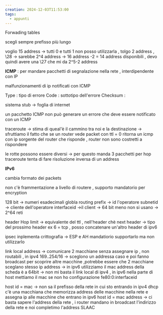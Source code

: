 ```yaml
---
creation: 2024-12-03T11:53:00
tags:
  - appunti
---
```

Forwading tables

scegli sempre prefisso più lungo

voglio 15 address -> tutti 0 e tutti 1 non posso utilizzarla , tolgo 2 address , \28 -> sarebbe 2^4 address -> 16 address -2 = 14 address disponibili , devo quindi avere una \27 che mi da 2^5-2 address

**ICMP** : per mandare pacchetti di segnalazione nella rete , interdipendente con IP 

malfunzionamenti di ip notificati con ICMP

Type : tipo di errore 
Code : sottotipo dell'errore
Checksum : 

sistema stub -> foglia di internet 

un pacchetto ICMP non può generare un errore che deve essere notificato con un ICMP 

traceroute -> stima di queal'è il cammino tra noi e la destinazione -> sfruttiamo il fatto che se un router vede packet con ttl = 0 ritorna un icmp con ip sorgente del router che risponde , router non sono costretti a rispondere 

le rotte possono essere diversi -> per questo manda 3 pacchetti per hop 
traceroute tenta di fare risoluzione inversa di un address 

**IPv6**

cambia formato dei packets

non c'è frammentazione a livello di routere , supporto mandatorio per encryption 

128 bit -> numeri esadecimali
globla routing prefix -> id l'operatore 
subnetid -> cliente dell'operatore 
interfaceid ->il client -> 64 bit meno non si usano -> 2^64 reti

header 
Hop limit -> equivalente del ttl , nell'header chè next header -> tipo del prossimo header ex 6 = tcp , posso concatenare un'altro header di ipv6

ipsec inplementa crittografia -> ESP e AH
mandatiorio supportarlo ma non utilizzarlo

link local address -> comunicare 2 macchiane senza assegnare ip , non routabili , in ipv4 169..254/16 -> sceglono un addressa caso e poi fanno broadcast per scoprire altre macchine ,potrebbe essere che 2 macchiane sceglano stesso ip address -> in ipv6 utilizziamo il mac address della scheda è a 64bit -> non mi basta il link local di ipv4 , in ipv6 nella parte di host mettiamo il mac se non ho configurazione fe80:0:interfaceid

host id = mac -> non sa il prefisso della rete in cui sto entrando 
in ipv4 dhcp  c'è una macchiana che memorizza address delle macchine nella rete e assegna ip alle macchine che entrano 
in ipv6 host id = mac address -> ci basta sapere l'address della rete , i router mandano in broadcast l'indirizzo della rete e noi completimo l'address  SLAAC

